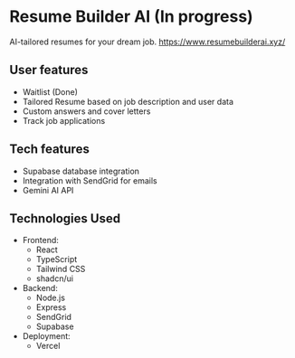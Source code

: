 # Resume Builder AI (In progress)

AI-tailored resumes for your dream job. 
https://www.resumebuilderai.xyz/

## User features
- Waitlist (Done)
- Tailored Resume based on job description and user data
- Custom answers and cover letters 
- Track job applications

## Tech features
- Supabase database integration
- Integration with SendGrid for emails
- Gemini AI API


## Technologies Used
- Frontend:
  - React
  - TypeScript
  - Tailwind CSS
  - shadcn/ui
- Backend:
  - Node.js
  - Express
  - SendGrid
  - Supabase
- Deployment:
  - Vercel
